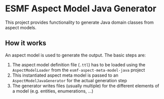 # ESMF Aspect Model Java Generator

This project provides functionality to generate Java domain classes from aspect models.

## How it works

An aspect model is used to generate the output. 
The basic steps are: 

1. The aspect model definition file (`.ttl`) has to be loaded using the `AspectModelLoader` from the `esmf-aspect-meta-model-java` project
2. This instantiated aspect meta model is passed to an `AspectModelJavaGenerator` for the actual generation step
3. The generator writes files (usually multiple) for the different elements of a model (e.g. entities, enumerations, ...)
